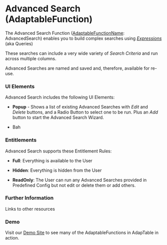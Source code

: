 # Advanced Search (AdaptableFunction)

The Advanced Search Function ([AdaptableFunctionName](https://api.adaptabletools.com/modules/_src_predefinedconfig_common_types_.html#adaptablefunctionname): AdvancedSearch) enables you to build complex searches using [*Expressions*](https://api.adaptabletools.com/classes/_src_predefinedconfig_common_expression_.expression.html) (aka Queries)

These searches can include a very wide variety of *Search Criteria* and run across multiple columns.

Advanced Searches are named and saved and, therefore, available for re-use.

### UI Elements
Advanced Search includes the following UI Elements:

- **Popup** - Shows a list of existing Advanced Searches with *Edit* and *Delete* buttons, and a Radio Button to select one to be run.  Plus an *Add* button to start the Advanced Search Wizard.

- Bah

### Entitlements
Advanced Search supports these Entitlement Rules:

- **Full**: Everything is available to the User

- **Hidden**: Everything is hidden from the User

- **ReadOnly**: The User can run any Advanced Searches provided in Predefined Config but not edit or delete them or add others.

### Further Information
Links to other resources

### Demo

Visit our [Demo Site](https://demo.adaptabletools.com) to see many of the AdaptableFunctions in AdapTable in action.
